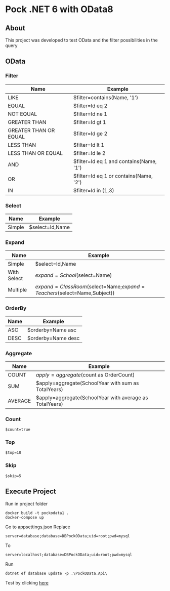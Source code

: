 # Pock .NET 6 with OData8

## About

This project was developed to test OData and the filter possibilities in the query

## OData

### Filter

| Name                  | Example                                 |
| --------------------- | --------------------------------------- |
| LIKE                  | $filter=contains(Name, '1')             |
| EQUAL                 | $filter=Id eq 2                         |
| NOT EQUAL             | $filter=Id ne 1                         |
| GREATER THAN          | $filter=Id gt 1                         |
| GREATER THAN OR EQUAL | $filter=Id ge 2                         |
| LESS THAN             | $filter=Id lt 1                         |
| LESS THAN OR EQUAL    | $filter=Id le 2                         |
| AND                   | $filter=Id eq 1 and contains(Name, '1') |
| OR                    | $filter=Id eq 1 or contains(Name, '2')  |
| IN                    | $filter=Id in (1,3)                     |

### Select

| Name   | Example         |
| ------ | --------------- |
| Simple | $select=Id,Name |

### Expand

| Name        | Example                                                                |
| ----------- | ---------------------------------------------------------------------- |
| Simple      | $select=Id,Name                                                        |
| With Select | $expand=School($select=Name)                                           |
| Multiple    | $expand=ClassRoom($select=Name;$expand=Teachers($select=Name,Subject)) |

### OrderBy

| Name | Example            |
| ---- | ------------------ |
| ASC  | $orderby=Name asc  |
| DESC | $orderby=Name desc |

### Aggregate

| Name    | Example                                                 |
| ------- | ------------------------------------------------------- |
| COUNT   | $apply=aggregate($count as OrderCount)                  |
| SUM     | $apply=aggregate(SchoolYear with sum as TotalYears)     |
| AVERAGE | $apply=aggregate(SchoolYear with average as TotalYears) |

### Count

```
$count=true
```

### Top

```
$top=10
```

### Skip

```
$skip=5
```

## Execute Project

Run in project folder

```
docker build -t pockodata1 .
docker-compose up
```

Go to appsettings.json
Replace

```
server=database;database=DBPockOData;uid=root;pwd=mysql
```

To

```
server=localhost;database=DBPockOData;uid=root;pwd=mysql
```

Run

```
dotnet ef database update -p .\PockOData.Api\
```

Test by clicking [here](http://localhost:5000/Student)
